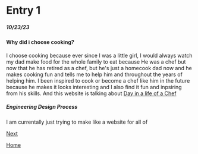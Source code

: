 # Entry 1
##### 10/23/23
#### Why did i choose cooking?

I choose cooking because ever since I was a little girl, I would always watch my dad make food for the whole family to eat because He was a chef but now that he has retired as a chef, but he's just a homecook dad now and he makes cooking fun and tells me to help him and throughout the years of helping him. I been inspired to cook or become a chef like him in the future because he makes it looks interesting and I also find it fun and inpsiring from his skills. And this website is talking about [Day in a life of a Chef](https://www.cordonbleu.edu/news/a-day-in-the-life-of-a-chef/en)

##### Engineering Design Process

I am currentally just trying to make like a website for all of 

[Next](entry02.md)

[Home](../README.md)
